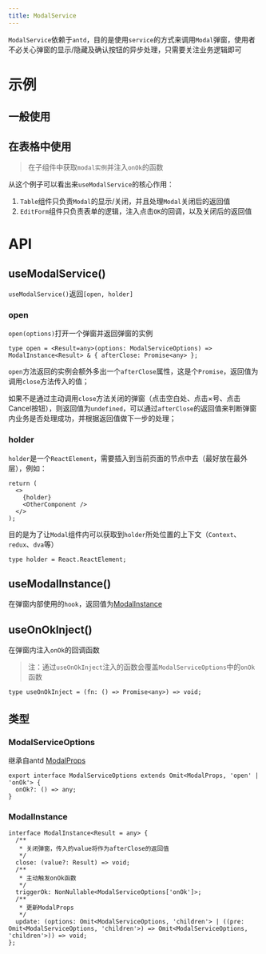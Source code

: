 ```yaml
---
title: ModalService
---
```


`ModalService`依赖于`antd`，目的是使用`service`的方式来调用`Modal`弹窗，使用者不必关心弹窗的显示/隐藏及确认按钮的异步处理，只需要关注业务逻辑即可

# 示例

## 一般使用

<code src="./examples/CommonModal.tsx"></code>

## 在表格中使用

> 在子组件中获取`modal实例`并注入`onOk`的函数

<code src="./examples/TableModal.tsx"></code>

从这个例子可以看出来`useModalService`的核心作用：

1. `Table`组件只负责`Modal`的显示/关闭，并且处理`Modal`关闭后的返回值
2. `EditForm`组件只负责表单的逻辑，注入点击`OK`的回调，以及关闭后的返回值

# API

## useModalService()

`useModalService()`返回`[open, holder]`

### open

`open(options)`打开一个弹窗并返回弹窗的实例

```tsx | pure
type open = <Result=any>(options: ModalServiceOptions) => ModalInstance<Result> & { afterClose: Promise<any> };
```

`open`方法返回的实例会额外多出一个`afterClose`属性，这是个`Promise`，返回值为调用`close`方法传入的值；

如果不是通过主动调用`close`方法关闭的弹窗（点击空白处、点击×号、点击Cancel按钮），则返回值为`undefined`，可以通过`afterClose`的返回值来判断弹窗内业务是否处理成功，并根据返回值做下一步的处理；

### holder

`holder`是一个`ReactElement`，需要插入到当前页面的节点中去（最好放在最外层），例如：
```tsx | pure
return (
  <>
    {holder}
    <OtherComponent />
  </>
);
```
目的是为了让`Modal`组件内可以获取到`holder`所处位置的上下文（`Context`、`redux`、`dva`等）

```tsx | pure
type holder = React.ReactElement;
```

## useModalInstance()

在弹窗内部使用的`hook`，返回值为[ModalInstance](#modalinstance)

## useOnOkInject()

在弹窗内注入`onOk`的回调函数

> 注：通过`useOnOkInject`注入的函数会覆盖`ModalServiceOptions`中的`onOk`函数

```tsx | pure
type useOnOkInject = (fn: () => Promise<any>) => void;
```

## 类型

### ModalServiceOptions

继承自antd [ModalProps](https://ant-design.antgroup.com/components/modal-cn#api)

```tsx | pure
export interface ModalServiceOptions extends Omit<ModalProps, 'open' | 'onOk'> {
  onOk?: () => any;
}
```

### ModalInstance

```tsx | pure
interface ModalInstance<Result = any> {
  /**
   * 关闭弹窗，传入的value将作为afterClose的返回值
   */
  close: (value?: Result) => void;
  /**
   * 主动触发onOk函数
   */
  triggerOk: NonNullable<ModalServiceOptions['onOk']>;
  /**
   * 更新ModalProps
   */
  update: (options: Omit<ModalServiceOptions, 'children'> | ((pre: Omit<ModalServiceOptions, 'children'>) => Omit<ModalServiceOptions, 'children'>)) => void;
};
```
